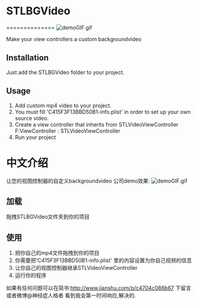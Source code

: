 # STLBGVideo
==============
![demoGIF.gif](https://ooo.0o0.ooo/2016/01/13/569718b2c6d14.gif)

Make your view controllers a custom backgroundvideo

## Installation
Just add the STLBGVideo folder to your project.

## Usage
1. Add  custom mp4 video to your project.
2. You must fill 'C415F3F13BBD50B1-info.plist' in order to set up your own source video.
3. Create a  view controller that inherits from STLVideoViewController  F:ViewController : STLVideoViewController
4. Run your project


中文介绍
==============

让您的视图控制器的自定义backgroundvideo
公司demo效果:
![demoGIF.gif](https://ooo.0o0.ooo/2016/01/13/569718b2c6d14.gif)
## 加载
拖拽STLBGVideo文件夹到你的项目

## 使用
1. 把你自己的mp4文件拖拽到你的项目
2. 你需要把'C415F3F13BBD50B1-info.plist' 里的内容设置为你自己视频的信息
3. 让你自己的视图控制器继承STLVideoViewController
4. 运行你的程序


如果有任何问题可以在简书:http://www.jianshu.com/p/c4704c086b67  下留言或者微博@神经症人格者 看到我会第一时间响应,解决的.

